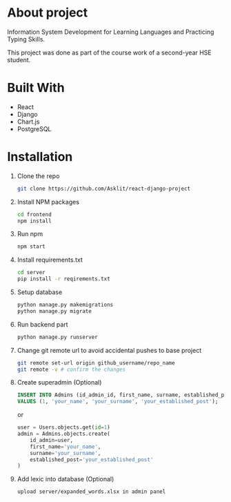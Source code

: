 # About project

Information System Development for Learning Languages ​​and Practicing Typing Skills.

This project was done as part of the course work of a second-year HSE student.

# Built With

* React
* Django
* Chart.js
* PostgreSQL

# Installation

1. Clone the repo
   ```sh
   git clone https://github.com/Asklit/react-django-project
   ```
2. Install NPM packages
   ```sh
   cd frontend
   npm install
   ```
3. Run npm
   ```sh
   npm start
   ```
4. Install requirements.txt
   ```sh
   cd server
   pip install -r reqirements.txt
   ```
5. Setup database
   ```sh
   python manage.py makemigrations
   python manage.py migrate
   ```
6. Run backend part
   ```sh
   python manage.py runserver
   ```
7. Change git remote url to avoid accidental pushes to base project
   ```sh
   git remote set-url origin github_username/repo_name
   git remote -v # confirm the changes
   ```
8. Create superadmin (Optional)
   ```sql
   INSERT INTO Admins (id_admin_id, first_name, surname, established_post)
   VALUES (1, 'your_name', 'your_surname', 'your_established_post');
   ```
   
   or

    ```py
    user = Users.objects.get(id=1)
    admin = Admins.objects.create(
        id_admin=user,
        first_name='your_name',
        surname='your_surname',
        established_post='your_established_post'
    )
   ```
8. Add lexic into database (Optional)
   ```
   upload server/expanded_words.xlsx in admin panel
   ```
